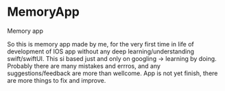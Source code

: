 # MemoryApp
Memory app

So this is memory app made by me, for the very first time in life of development of IOS app without any deep learning/understanding swift/swiftUI.
This si based just and only on googling -> learning by doing. Probably there are many mistakes and errros, and any suggestions/feedback are more than wellcome. App is not yet finish, there are more things to fix and improve.
